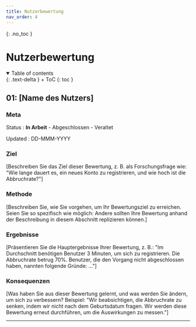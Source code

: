 ```yaml
---
title: Nutzerbewertung
nav_order: 4
---
```



{: .no_toc }
# Nutzerbewertung

<details open markdown="block">
{: .text-delta }
<summary>Table of contents</summary>
+ ToC
{: toc }
</details>

## 01: [Name des Nutzers]

### Meta

Status
: **In Arbeit** - Abgeschlossen - Veraltet

Updated
: DD-MMM-YYYY

### Ziel

[Beschreiben Sie das Ziel dieser Bewertung, z. B. als Forschungsfrage wie: "Wie lange dauert es, ein neues Konto zu registrieren, und wie hoch ist die Abbruchrate?"]

### Methode

[Beschreiben Sie, wie Sie vorgehen, um Ihr Bewertungsziel zu erreichen. Seien Sie so spezifisch wie möglich: Andere sollten Ihre Bewertung anhand der Beschreibung in diesem Abschnitt replizieren können.]

### Ergebnisse

[Präsentieren Sie die Hauptergebnisse Ihrer Bewertung, z. B.: "Im Durchschnitt benötigen Benutzer 3 Minuten, um sich zu registrieren. Die Abbruchrate betrug 70%. Benutzer, die den Vorgang nicht abgeschlossen haben, nannten folgende Gründe: ..."]

### Konsequenzen

[Was haben Sie aus dieser Bewertung gelernt, und was werden Sie ändern, um sich zu verbessern? Beispiel: "Wir beabsichtigen, die Abbruchrate zu senken, indem wir nicht nach dem Geburtsdatum fragen. Wir werden diese Bewertung erneut durchführen, um die Auswirkungen zu messen."]

---